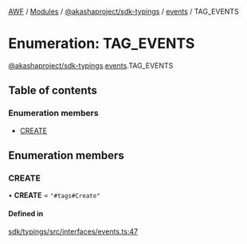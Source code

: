 [AWF](../README.md) / [Modules](../modules.md) / [@akashaproject/sdk-typings](../modules/akashaproject_sdk_typings.md) / [events](../modules/akashaproject_sdk_typings.events.md) / TAG\_EVENTS

# Enumeration: TAG\_EVENTS

[@akashaproject/sdk-typings](../modules/akashaproject_sdk_typings.md).[events](../modules/akashaproject_sdk_typings.events.md).TAG_EVENTS

## Table of contents

### Enumeration members

- [CREATE](akashaproject_sdk_typings.events.TAG_EVENTS.md#create)

## Enumeration members

### CREATE

• **CREATE** = `"#tags#Create"`

#### Defined in

[sdk/typings/src/interfaces/events.ts:47](https://github.com/AKASHAorg/akasha-world-framework/blob/d81a7246/sdk/typings/src/interfaces/events.ts#L47)
